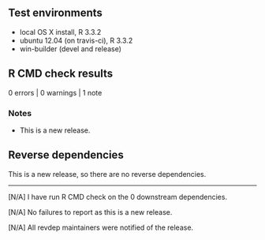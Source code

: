 ## Test environments
* local OS X install, R 3.3.2
* ubuntu 12.04 (on travis-ci), R 3.3.2
* win-builder (devel and release)

## R CMD check results

0 errors | 0 warnings | 1 note

### Notes

* This is a new release.

## Reverse dependencies

This is a new release, so there are no reverse dependencies.

---

[N/A] I have run R CMD check on the 0 downstream dependencies. 
  
[N/A] No failures to report as this is a new release.

[N/A] All revdep maintainers were notified of the release.
